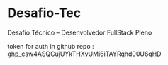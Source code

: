 # Desafio-Tec
Desafio Técnico – Desenvolvedor FullStack Pleno

token for auth in github repo : 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
